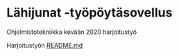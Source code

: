 # Lähijunat -työpöytäsovellus 
Ohjelmistotekniikka kevään 2020 harjoitustyö

Harjoitustyön [README.md](https://github.com/vuorenkoski/ot-harjoitustyo/tree/master/Lahijunat)
